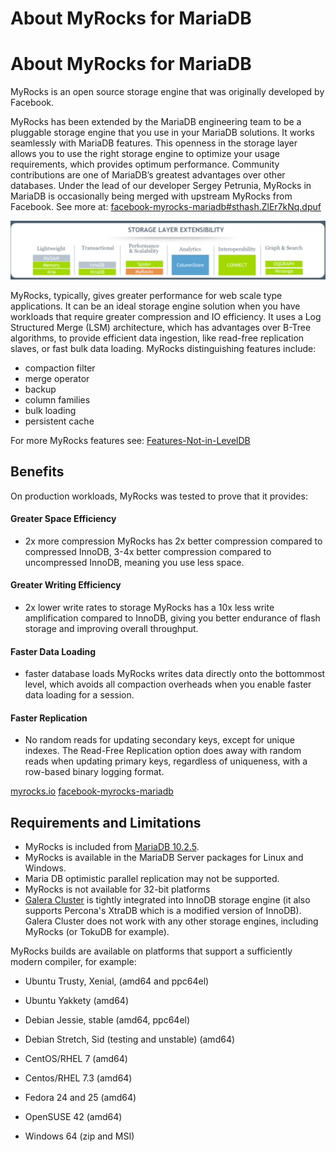 
# About MyRocks for MariaDB


# About MyRocks for MariaDB


MyRocks is an open source storage engine that was originally developed by Facebook.


MyRocks has been extended by the MariaDB engineering team to be a pluggable storage engine that you use in your MariaDB solutions. It works seamlessly with MariaDB features. This openness in the storage layer allows you to use the right storage engine to optimize your usage requirements, which provides optimum performance. Community contributions are one of MariaDB’s greatest advantages over other databases. Under the lead of our developer Sergey Petrunia, MyRocks in MariaDB is occasionally being merged with upstream MyRocks from Facebook. 
See more at: [facebook-myrocks-mariadb#sthash.ZlEr7kNq.dpuf](https://mariadb.com/resources/blog/facebook-myrocks-mariadb#sthash.ZlEr7kNq.dpuf)


![storage engine options](../../../.gitbook/assets/about-myrocks-for-mariadb/+image/mariaDBstorageEngineOpt.png "storage engine options")


MyRocks, typically, gives greater performance for web scale type applications. It can be an ideal storage engine solution when you have workloads that require greater compression and IO efficiency. It uses a Log Structured Merge (LSM) architecture, which has advantages over B-Tree algorithms, to provide efficient data ingestion, like read-free replication slaves, or fast bulk data loading.
MyRocks distinguishing features include:


* compaction filter
* merge operator
* backup
* column families
* bulk loading
* persistent cache


For more MyRocks features see: [Features-Not-in-LevelDB](https://github.com/facebook/rocksdb/wiki/Features-Not-in-LevelDB)


## Benefits


On production workloads, MyRocks was tested to prove that it provides:


#### Greater Space Efficiency


* 2x more compression 
MyRocks has 2x better compression compared to compressed InnoDB, 3-4x better compression compared to uncompressed InnoDB, meaning you use less space.


#### Greater Writing Efficiency


* 2x lower write rates to storage
MyRocks has a 10x less write amplification compared to InnoDB, giving you better endurance of flash storage and improving overall throughput.


#### Faster Data Loading


* faster database loads
MyRocks writes data directly onto the bottommost level, which avoids all compaction overheads when you enable faster data loading for a session.


#### Faster Replication


* No random reads for updating secondary keys, except for unique indexes. The Read-Free Replication option does away with random reads when updating primary keys, regardless of uniqueness, with a row-based binary logging format.


[myrocks.io](https://myrocks.io)
[facebook-myrocks-mariadb](https://mariadb.com/resources/blog/facebook-myrocks-mariadb)


## Requirements and Limitations


* MyRocks is included from [MariaDB 10.2.5](../../../../release-notes/mariadb-community-server/release-notes-mariadb-10-2-series/mariadb-1025-release-notes.md).
* MyRocks is available in the MariaDB Server packages for Linux and Windows.
* Maria DB optimistic parallel replication may not be supported.
* MyRocks is not available for 32-bit platforms
* [Galera Cluster](../../sql-statements-and-structure/sql-statements/built-in-functions/special-functions/galera-functions/README.md) is tightly integrated into InnoDB storage engine (it also supports Percona's XtraDB which is a modified version of InnoDB). Galera Cluster does not work with any other storage engines, including MyRocks (or TokuDB for example).


MyRocks builds are available on platforms that support a sufficiently modern compiler, for example:


* Ubuntu Trusty, Xenial, (amd64 and ppc64el)
* Ubuntu Yakkety (amd64)


* Debian Jessie, stable (amd64, ppc64el)
* Debian Stretch, Sid (testing and unstable) (amd64)


* CentOS/RHEL 7 (amd64)
* Centos/RHEL 7.3 (amd64)
* Fedora 24 and 25 (amd64)
* OpenSUSE 42 (amd64)


* Windows 64 (zip and MSI)

